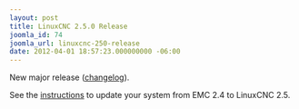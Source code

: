 ```yaml
---
layout: post
title: LinuxCNC 2.5.0 Release
joomla_id: 74
joomla_url: linuxcnc-250-release
date: 2012-04-01 18:57:23.000000000 -06:00
---
```

New major release (<a href="http://wiki.linuxcnc.org/cgi-bin/wiki.pl?Released">changelog</a>).

See the <a href="http://wiki.linuxcnc.org/cgi-bin/wiki.pl?UpdatingTo2.5">instructions</a> to update your system from EMC 2.4 to LinuxCNC 2.5.
